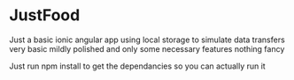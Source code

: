 # JustFood
Just a basic ionic angular app using local storage to simulate data transfers very basic mildly polished and only some necessary features nothing fancy

Just run npm install to get the dependancies so you can actually run it
